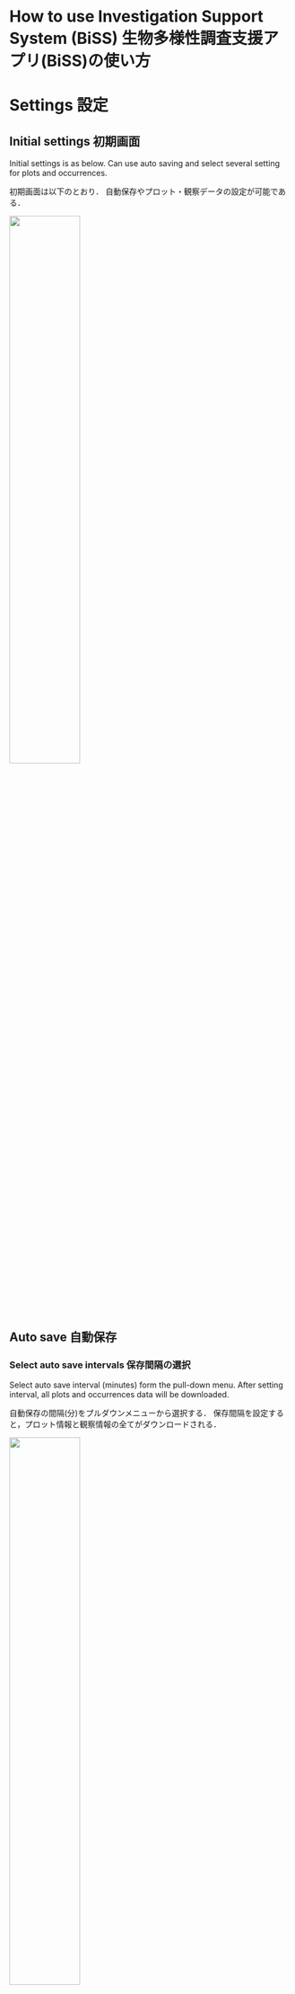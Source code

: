 # How to use Investigation Support System (BiSS) 生物多様性調査支援アプリ(BiSS)の使い方

# Settings 設定

## Initial settings 初期画面

Initial settings is as below. 
Can use auto saving and select several setting for plots and occurrences. 

初期画面は以下のとおり．
自動保存やプロット・観察データの設定が可能である．

<img src="img/crop_settings00.png" width="50%">

## Auto save 自動保存

### Select auto save intervals 保存間隔の選択

Select auto save interval (minutes) form the pull-down menu.
After setting interval, all plots and occurrences data will be downloaded. 

自動保存の間隔(分)をプルダウンメニューから選択する．
保存間隔を設定すると，プロット情報と観察情報の全てがダウンロードされる．

<img src="img/crop_settings_autosave01.png" width="50%">


### Downloading the first data データのダウンロード開始

When set to 5-minute intervals, the first data will be downloaded 5 minutes after setting.
Directory for download depends on your browser settings.

5分間隔に設定した場合は，設定の5分後に1回目のデータがダウンロードされる．ダウンロード先のフォルダは，ブラウザの設定による．

<img src="img/crop_settings_autosave02.png" width="50%">


### Allowing multiple file downloads 複数ファイルダウンロードの許可

During the second download of 10 minutes, a warning may appear about allowing multiple files to be downloaded.
In that case, select "Allow".

2回目の10分後のダウンロード時に，複数ファイルのダウンロードの許可の警告が出る場合がある．
その場合は，「許可」を選択する．

<img src="img/settings_autosave03.png" width="15%">


### Auto saving data データの自動保存

Data is then downloaded according to the interval setting.

その後，設定した間隔に従ってデータがダウンロードされる．

<img src="img/crop_settings_autosave04.png" width="50%">


### Data format データの形式

- file name ファイル名 :yyyy\_mm\_dd\_hh\_mm_ss.json   
- format 形式: text file with UTF8 encoding  

<img src="img/crop_settings_autosave05.png" width="50%">


### Inport data into R Rへのデータの取り込み

See "Inport data into R" to use data in R.

Rでデータを使うには，「Rでのデータの取り込み」を参照．


## Setting of input items 入力項目の設定

データを入力する前に，地点情報と観察情報の項目を設定する．

- Select a basic combination and add/delete items (recommended)   
- Start with the empty and add items with button (recommended)   
- Setting all items by yourself (not recommended)   
- 基本的な組み合わせを選んで，追加・削除する(推奨)   
- 空の設定に必要な項目をボタンで追加する(推奨)   
- 全て自分で設定する(非推奨)   

### Select a basic combination 基本的な組み合わせの選択

To select a basic combination and add/delete items, 
at first select the close setting to be used from pull-down menu.

基本的な組み合わせを選んで追加・削除する場合，まず使用する近い設定を選ぶ．

- empty: Empty configuration
- full: Contains all items that might be needed in a vegetation or flora survey   
- \_5\_layers: For vegetation survey with 5 layers (T1, T2, S1, S2, H)   
- \_3\_layers: For vegetation survey with 3 layers (T, S, H)   
- no\_layers: For vegetation survey without layers   
- flora: For flora survey   

- empty: 空の設定    
- full: 植生調査や植物相調査で必要になりそうな項目を全て含む   
- \_5\_layers: 5階層(T1, T2, S1, S2, H)の植生調査用   
- \_3\_layers: 3階層(T, S, H)の植生調査用   
- no\_layers: 階層なしの植生調査用   
- flora: 植物相調査用   

<img src="img/crop_settings_main01.png" width="50%">

For vegetation surveys, it is recommended to use "full" or "_5_layers". 
Delete necessary items with "DELETE" button. 

植生調査の場合は，「full」か「_5_layers」をもとにすることをおすすめする．
不要な行を「DELETE」で削除する．

<img src="img/crop_settings_main02.png" width="50%">


If you do not see what you need, add rows by clicking "Add rows" at the bottom. 
If you want to add multiple rows, change the values on the left and press "Add rows". 

必要な項目がない場合は，一番下の「Add rows」で行を追加する．
複数行を追加したい場合は，左の数値を変更してから「Add rows」を押す．

<img src="img/crop_settings_main03.png" width="50%">



### Start with the empty and add with buttons 空の設定からボタンを追加

Add items based on the empty setting, select EMPTY above. 
Add items with "date_GPS" button etc. 

空の設定をもとに，必要な項目を追加する場合は，上記のemptyを選択する．
"date_GPS"などのボタンを押して，項目を追加する．

<img src="img/crop_settings_main04.png" width="50%">



### Save/load settings 設定の保存・復元

<img src="img/crop_settings_main06save.png" width="50%">
<img src="img/crop_settings_main07save.png" width="50%">

The settings of plots and occurrences can be saved and restored. 
To save, enter a file name in the text box to the right of the "Save" button and click the "Save" button. 
The saved file is a text file in JSON format (UTF8) with the extension "json". 

地点項目と観察項目は，それぞれ設定を保存・復元することが可能．
保存するには，「Save」ボタンの右にあるテキストボックスにファイル名を入力し，「Save」ボタンをクリックする．
保存したファイルはJSON形式のテキストファイル(UTF8)で，拡張子は「json」．

<img src="img/crop_settings_main05.png" width="50%">


To restore the saved settings, click the "Choose file" button to the right of "Laod" and select the saved file.
保存した設定を復元するには，「Laod」の右側にある「Choose file」ボタンをクリックして，保存したファイルを選択する．


### Setting all items by yourself (not recommended) 全項目を手動で設定(非推奨)

All items can also be set manually.
However, this is not recommended because it requires understandings of the system specifications.
Explanation of the setting method and system specifications has not yet been prepared.

全項目を手動で設定することも可能．
ただし，システムの仕様を理解する必要があるため，非推奨．
設定方法やシステムの仕様の説明は未作成．



### Hide/Show setting tables 設定表の表示・非表示

The table of geographic features and observation features can be shown or hidden.
To avoid accidentally changing the settings after setting each item, it is recommended to hide them.

Press "Hide table" in the upper left corner to hide the table.
When the table is hidden, press "Show table" to display it.

地点項目と観察項目の表は，表示/非表示の切り替えが可能．
それぞれを設定後に，間違えて設定を変更しないようにするには，非表示にしておくと良い．

表の左上ににある「Hide table」を押すと，非表示になる．
非表示のときに，「Show table」を押すと，表示される．



<img src="img/crop_settings_hide_show.png" width="50%">



### Tips for setting items 項目設定のコツ

The horizontal order (left/right) of items in input tables depend on the vertical order (up/down) in setting tables. 
To change the order in a setting table, enter a numbr in the "memo" field and click on the column name "memo". 
This will allow you to reorder the columns according to the number. 
Clicking again switches the ascending/descending order.

調査データの入力表での横並びの順序(左右)は，設定表の縦並びの順序(上下)に従う．
入力表での順序を並べ替えたい場合は，「memo」の項目に数値を入力してから列名の「memo」をクリックする．
そうすることで，入力した数値の順序に並べ替え可能．
さらにクリックすると，昇順・降順が入れ替わる．

# Input plot and occurrence data 地点情報と観察情報の入力

地点情報と観察情報を入力するには，まず「+ PLOT」をクリックする．
ポップアップ画面に地点名を入力する．
地点名には，英数字・日本語文字が使用可能．
「_」(アンダーバー)「,」(カンマ)「.」(ピリオド)などの記号や空白は使用不可．
また，地点名の重複はできない．

<!-- 
ポップアップの画面を追加する
-->

以下では，サンプルデータを用いて，地点情報と観察情報の入力方法を説明する．

# editing now

## Show example サンプルデータの表示

Click "Show example" in the upper right corner to display example data.

右上にある「Show example」をクリックすると，サンプルデータが表示される．

<img src="img/crop_example00.png" width="80%">

表の上部には地点情報，下部には観察情報の表が表示される．

## Contents of example data サンプルデータの内容

- Settings of the plot and occurrence items: "\_5\_layers" (for vegetation survey with 5 layers).   
- Plots: 2 plots (BiSS01 and BiSS02)  
- Occurrences: Randomly displays the layers (T1, T2, S1, S2, H), species (sp1, sp2, ...) and cover (0-100). 
- サンプルデータでの地点項目と観察項目: 「\_5\_layers」(5階層の植生調査用)．   
- Plots: BiSS01とBiSS02の2地点   
- Occurrences: ランダムに階層(T1, T2, S1, S2, H)，種名(sp1, sp2, ...)，被度(0-100)が表示される

<img src="img/crop_example01.png" width="80%">

## 表の表示方法などの設定(地点・観察共通)

地点情報と観察情報の表は以下の操作が可能

- 表の表示/非表示   
- 表の幅の設定変更  
- 列の表示/非表示   
- 行の並べ替え(地点情報は1行のため無意味)   

### 表の表示/非表示   

地点情報と観察情報の両方とも，表示/非表示の切り替えが可能．
入力後に操作を誤ったデータの変更を防ぐには，非表示にしておくと良い．
表の左上ににある「Hide table」を押すと，非表示になる．
非表示のときに，「Show table」を押すと，表示される．

### 表幅の設定変更  

地点情報の初期状態は画面幅に合わせた形で折り返され，観察情報は折り返しなしで右に伸びた状態である．
表の左上にある「Extend width」をクリックすると，表幅が広がって折り返しなしの状態になる．
「Fit width」をクリックすると，画面幅で折り返される．

### 列の表示/非表示   

折り返しなしの状態のとき，表の2列目に「Hide」ボタンが表示される．
「Hide」ボタンをクリックすると，その列が非表示になる．
非表示になった列は，表の上部に「Show」に続いて列名がボタンとして表示される．
それぞれの列名のボタンをクリックすると，再度表示することが可能．
また，「All cols」をクリックすると，非表示の全ての列を一斉に表示できる．

### 行の並べ替え

折り返しなしの状態のときに列名をクリックすると，その列の入力内容に従って並べ替えができる．
再度列名をクリックすると
入力表での順序を並べ替えたい場合は，「memo」の項目に数値を入力してから列名の「memo」をクリックする．
そうすることで，入力した数値の順序に並べ替え可能．
さらにクリックすると，昇順・降順が入れ替わる．


ただし，地点情報は1行のため無意味


## 地点情報の入力



## 観察情報の行の追加・削除

「+ PLOT」で新規の地点を追加すると，観察情報は4行の入力欄が表示される．
左下のプルダウンの数字で行数を選択して，「Add rows」をクリックすると，新たな入力行が追加できる．

## 観察情報の入力

<img src="img/crop_example02_add.png" width="80%">


<img src="img/crop_example03_added.png" width="80%">



## 階層ごとの被度の計算

Select "Cover" for "Value" and "Layer" for "Group" in the lower left of the observation information, 
and click "Calculate" to display the result of calculating sum of cover for each layer.
Note that "Value" displays number items in the occurrence data, and "Group" pull-down list, 
so it is possible to calculate other than "Cover" and "Layer".

観察情報の左下にある「Value」に「Cover」，「Group」に「Layer」を選択して，「Calculate」をクリックすると，階層ごとの被度を計算した結果が表示される．
なお，「Value」には観察情報のうち数値の項目が表示され，「Group」にはプルダウンのリストの項目が表示されるため，「被度」「階層」以外の集計も可能．

<img src="img/crop_example02_calc.png" width="80%">



## 未作成


<img src="img/tools13en.png" width="80%">


<img src="img/crop_example02_01.png" width="80%">



<img src="img/crop_tools02.png" width="50%">
<img src="img/crop_tools02en.png" width="50%">



# Tools 


# Search wamei

<img src="img/tools00.png" width="50%">
<img src="img/tools00en.png" width="50%">
<img src="img/tools01.png" width="50%">
<img src="img/tools02.png" width="50%">
<img src="img/tools02en.png" width="50%">
<img src="img/tools03en.png" width="50%">
<img src="img/tools04en.png" width="50%">
<img src="img/tools05en.png" width="50%">
<img src="img/tools06en.png" width="50%">
<img src="img/tools07en.png" width="50%">
<img src="img/tools08en.png" width="50%">
<img src="img/tools09en.png" width="50%">
<img src="img/tools10en.png" width="50%">
<img src="img/tools11en.png" width="50%">
<img src="img/tools12en.png" width="50%">


- Choose "Tools" tab
![tools_tab](img/03_00.png)    

- Input wamei and Choose "Search Text"  
- Show results  
![search_wamei](img/03_01.png)  
![search_wamei_res](img/03_02.png)  

- Use space (" ") to search including [A and B]  
- Results of [A and B]  
![search_wamei_multi](img/03_03.png)  
![search_wamei_multi_res](img/03_04.png)  

- Can use [A and B and C]  
![search_wamei_multi](img/03_05.png)  

- Case of results over 100  
- Alert will be desplayed and show only 100 results  
![search_wamei_over100](img/03_06.png)  
![search_wamei_over100_alert](img/03_07.png)  
![search_wamei_over100_res](img/03_08.png)  

- 空欄でSearch Textを選択すると，検索結果がクリアされる  
![search_wamei_clear](img/03_09.png)  
![search_wamei](img/03_01.png)  


# Inport data into R Rでのデータの取り込み

```{r}
read_biss <- function(json, join = TRUE){
  biss <- jsonlite::fromJSON(json)
  plot <- data.frame(biss$plot)
  occ  <- data.frame(biss$occ)
  if(join){
    return(dplyr::left_join(plot, occ))
  }else{
    return(list(plot = plot, occ = occ))
  }
}

library(jsonlite)
url <- "https://raw.githubusercontent.com/matutosi/biodiv/main/man/example.json"
json <- readr::read_tsv(url, col_names = FALSE)$X1

read_biss(json)
read_biss(json, join = FALSE)

```


<!-- 
- Toolsタブを選択  
- wameiに検索したい和名を入力して，Search Textを選択すると，検索結果が表示される  
- 「A かつ Bを含む」で検索したいときは，スペースで区切る  
- 「ヤハズ かつ エンドウを含む」の結果  
- 「A かつ B かつ C」も可能  
- 検索結果が100を超える場合(例：「カシ」)  
- 100を超えることの警告が表示され，結果は100個だけ表示  
- 空欄でSearch Textを選択すると，検索結果がクリアされる  

Basic use in a table
* Hide button: hide a col
* DELETE: delete a row
* Click col names: sort
* add row: copy last rows
* Search text: filter by text
* Hide/Show table
* Fit/Extend width to page
* Calculate cover
   in each layer
* Can add species from list
   by Add species to PLOT
-->
